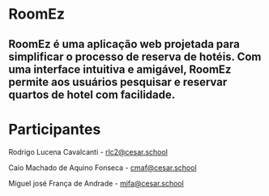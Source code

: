 # RoomEz

## RoomEz é uma aplicação web projetada para simplificar o processo de reserva de hotéis. Com uma interface intuitiva e amigável, RoomEz permite aos usuários pesquisar e reservar quartos de hotel com facilidade.

# Participantes

Rodrigo Lucena Cavalcanti - rlc2@cesar.school

Caio Machado de Aquino Fonseca - cmaf@cesar.school

Miguel josé  França de Andrade - mjfa@cesar.school
